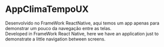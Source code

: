 # AppClimaTempoUX
Desenvolvido no FrameWork ReactNative, aqui temos um app apenas para demonstrar um pouco da navegação entre as telas. </br>
Developed in FrameWork React Native, here we have an application just to demonstrate a little navigation between screens.
